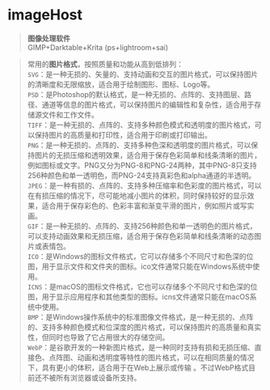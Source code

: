 # imageHost
>**图像处理软件**     
GIMP+Darktable+Krita (ps+lightroom+sai)

>常用的**图片格式**，按照质量和功能从高到低排列：    
`SVG`：是一种无损的、矢量的、支持动画和交互的图片格式，可以保持图片的清晰度和无限缩放，适合用于绘制图形、图标、Logo等。    
`PSD`：是Photoshop的默认格式，是一种无损的、点阵的、支持图层、路径、通道等信息的图片格式，可以保持图片的编辑性和复杂性，适合用于存储源文件和工作文件。    
`TIFF`：是一种无损的、点阵的、支持多种颜色模式和透明度的图片格式，可以保持图片的高质量和打印性，适合用于印刷或打印输出。    
`PNG`：是一种无损的、点阵的、支持多种色深和透明度的图片格式，可以保持图片的无损压缩和透明效果，适合用于保存色彩简单和线条清晰的图片，例如图标或文字。PNG又分为PNG-8和PNG-24两种，其中PNG-8只支持256种颜色和单一透明色，而PNG-24支持真彩色和alpha通道的半透明。    
`JPEG`：是一种有损的、点阵的、支持多种压缩率和色彩度的图片格式，可以在有损压缩的情况下，尽可能地减小图片的体积，同时保持较好的显示效果，适合用于保存彩色的、色彩丰富和渐变平滑的图片，例如照片或写实画。    
`GIF`：是一种无损的、点阵的、支持256种颜色和单一透明色的图片格式，可以支持动画效果和无损压缩，适合用于保存色彩简单和线条清晰的动态图片或表情包。    
`ICO`：是Windows的图标文件格式，它可以存储多个不同尺寸和色深的位图，用于显示文件和文件夹的图标。ico文件通常只能在Windows系统中使用。    
`ICNS`：是macOS的图标文件格式，它也可以存储多个不同尺寸和色深的位图，用于显示应用程序和其他类型的图标。icns文件通常只能在macOS系统中使用。    
`BMP`：是Windows操作系统中的标准图像文件格式，是一种无损的、点阵的、支持多种颜色模式和位深度的图片格式，可以保持图片的高质量和真实性，但同时也导致了它占用很大的存储空间。    
`WebP`：是谷歌开发的一种新图片格式，是一种同时支持有损和无损压缩、直接色、点阵图、动画和透明度等特性的图片格式，可以在相同质量的情况下，具有更小的体积，适合用于在Web上展示或传输 。不过WebP格式目前还不被所有浏览器或设备所支持。    

